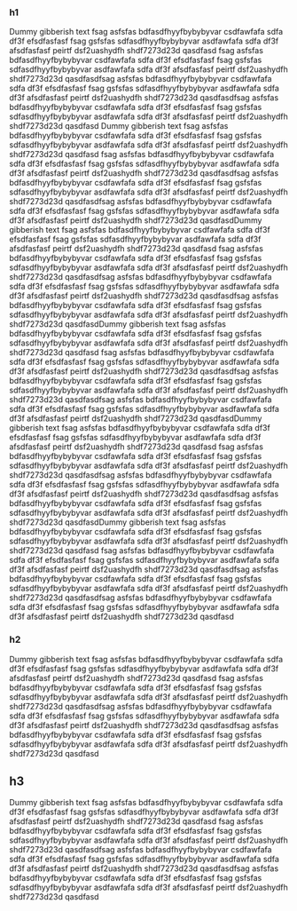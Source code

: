 ### h1
Dummy gibberish text fsag asfsfas bdfasdfhyyfbybybyvar csdfawfafa sdfa df3f efsdfasfasf fsag gsfsfas sdfasdfhyyfbybybyvar asdfawfafa sdfa df3f afsdfasfasf peirtf dsf2uashydfh shdf7273d23d qasdfasd fsag asfsfas bdfasdfhyyfbybybyvar csdfawfafa sdfa df3f efsdfasfasf fsag gsfsfas sdfasdfhyyfbybybyvar asdfawfafa sdfa df3f afsdfasfasf peirtf dsf2uashydfh shdf7273d23d qasdfasdfsag asfsfas bdfasdfhyyfbybybyvar csdfawfafa sdfa df3f efsdfasfasf fsag gsfsfas sdfasdfhyyfbybybyvar asdfawfafa sdfa df3f afsdfasfasf peirtf dsf2uashydfh shdf7273d23d qasdfasdfsag asfsfas bdfasdfhyyfbybybyvar csdfawfafa sdfa df3f efsdfasfasf fsag gsfsfas sdfasdfhyyfbybybyvar asdfawfafa sdfa df3f afsdfasfasf peirtf dsf2uashydfh shdf7273d23d qasdfasd Dummy gibberish text fsag asfsfas bdfasdfhyyfbybybyvar csdfawfafa sdfa df3f efsdfasfasf fsag gsfsfas sdfasdfhyyfbybybyvar asdfawfafa sdfa df3f afsdfasfasf peirtf dsf2uashydfh shdf7273d23d qasdfasd fsag asfsfas bdfasdfhyyfbybybyvar csdfawfafa sdfa df3f efsdfasfasf fsag gsfsfas sdfasdfhyyfbybybyvar asdfawfafa sdfa df3f afsdfasfasf peirtf dsf2uashydfh shdf7273d23d qasdfasdfsag asfsfas bdfasdfhyyfbybybyvar csdfawfafa sdfa df3f efsdfasfasf fsag gsfsfas sdfasdfhyyfbybybyvar asdfawfafa sdfa df3f afsdfasfasf peirtf dsf2uashydfh shdf7273d23d qasdfasdfsag asfsfas bdfasdfhyyfbybybyvar csdfawfafa sdfa df3f efsdfasfasf fsag gsfsfas sdfasdfhyyfbybybyvar asdfawfafa sdfa df3f afsdfasfasf peirtf dsf2uashydfh shdf7273d23d qasdfasdDummy gibberish text fsag asfsfas bdfasdfhyyfbybybyvar csdfawfafa sdfa df3f efsdfasfasf fsag gsfsfas sdfasdfhyyfbybybyvar asdfawfafa sdfa df3f afsdfasfasf peirtf dsf2uashydfh shdf7273d23d qasdfasd fsag asfsfas bdfasdfhyyfbybybyvar csdfawfafa sdfa df3f efsdfasfasf fsag gsfsfas sdfasdfhyyfbybybyvar asdfawfafa sdfa df3f afsdfasfasf peirtf dsf2uashydfh shdf7273d23d qasdfasdfsag asfsfas bdfasdfhyyfbybybyvar csdfawfafa sdfa df3f efsdfasfasf fsag gsfsfas sdfasdfhyyfbybybyvar asdfawfafa sdfa df3f afsdfasfasf peirtf dsf2uashydfh shdf7273d23d qasdfasdfsag asfsfas bdfasdfhyyfbybybyvar csdfawfafa sdfa df3f efsdfasfasf fsag gsfsfas sdfasdfhyyfbybybyvar asdfawfafa sdfa df3f afsdfasfasf peirtf dsf2uashydfh shdf7273d23d qasdfasdDummy gibberish text fsag asfsfas bdfasdfhyyfbybybyvar csdfawfafa sdfa df3f efsdfasfasf fsag gsfsfas sdfasdfhyyfbybybyvar asdfawfafa sdfa df3f afsdfasfasf peirtf dsf2uashydfh shdf7273d23d qasdfasd fsag asfsfas bdfasdfhyyfbybybyvar csdfawfafa sdfa df3f efsdfasfasf fsag gsfsfas sdfasdfhyyfbybybyvar asdfawfafa sdfa df3f afsdfasfasf peirtf dsf2uashydfh shdf7273d23d qasdfasdfsag asfsfas bdfasdfhyyfbybybyvar csdfawfafa sdfa df3f efsdfasfasf fsag gsfsfas sdfasdfhyyfbybybyvar asdfawfafa sdfa df3f afsdfasfasf peirtf dsf2uashydfh shdf7273d23d qasdfasdfsag asfsfas bdfasdfhyyfbybybyvar csdfawfafa sdfa df3f efsdfasfasf fsag gsfsfas sdfasdfhyyfbybybyvar asdfawfafa sdfa df3f afsdfasfasf peirtf dsf2uashydfh shdf7273d23d qasdfasdDummy gibberish text fsag asfsfas bdfasdfhyyfbybybyvar csdfawfafa sdfa df3f efsdfasfasf fsag gsfsfas sdfasdfhyyfbybybyvar asdfawfafa sdfa df3f afsdfasfasf peirtf dsf2uashydfh shdf7273d23d qasdfasd fsag asfsfas bdfasdfhyyfbybybyvar csdfawfafa sdfa df3f efsdfasfasf fsag gsfsfas sdfasdfhyyfbybybyvar asdfawfafa sdfa df3f afsdfasfasf peirtf dsf2uashydfh shdf7273d23d qasdfasdfsag asfsfas bdfasdfhyyfbybybyvar csdfawfafa sdfa df3f efsdfasfasf fsag gsfsfas sdfasdfhyyfbybybyvar asdfawfafa sdfa df3f afsdfasfasf peirtf dsf2uashydfh shdf7273d23d qasdfasdfsag asfsfas bdfasdfhyyfbybybyvar csdfawfafa sdfa df3f efsdfasfasf fsag gsfsfas sdfasdfhyyfbybybyvar asdfawfafa sdfa df3f afsdfasfasf peirtf dsf2uashydfh shdf7273d23d qasdfasdDummy gibberish text fsag asfsfas bdfasdfhyyfbybybyvar csdfawfafa sdfa df3f efsdfasfasf fsag gsfsfas sdfasdfhyyfbybybyvar asdfawfafa sdfa df3f afsdfasfasf peirtf dsf2uashydfh shdf7273d23d qasdfasd fsag asfsfas bdfasdfhyyfbybybyvar csdfawfafa sdfa df3f efsdfasfasf fsag gsfsfas sdfasdfhyyfbybybyvar asdfawfafa sdfa df3f afsdfasfasf peirtf dsf2uashydfh shdf7273d23d qasdfasdfsag asfsfas bdfasdfhyyfbybybyvar csdfawfafa sdfa df3f efsdfasfasf fsag gsfsfas sdfasdfhyyfbybybyvar asdfawfafa sdfa df3f afsdfasfasf peirtf dsf2uashydfh shdf7273d23d qasdfasdfsag asfsfas bdfasdfhyyfbybybyvar csdfawfafa sdfa df3f efsdfasfasf fsag gsfsfas sdfasdfhyyfbybybyvar asdfawfafa sdfa df3f afsdfasfasf peirtf dsf2uashydfh shdf7273d23d qasdfasd


### h2
Dummy gibberish text fsag asfsfas bdfasdfhyyfbybybyvar csdfawfafa sdfa df3f efsdfasfasf fsag gsfsfas sdfasdfhyyfbybybyvar asdfawfafa sdfa df3f afsdfasfasf peirtf dsf2uashydfh shdf7273d23d qasdfasd fsag asfsfas bdfasdfhyyfbybybyvar csdfawfafa sdfa df3f efsdfasfasf fsag gsfsfas sdfasdfhyyfbybybyvar asdfawfafa sdfa df3f afsdfasfasf peirtf dsf2uashydfh shdf7273d23d qasdfasdfsag asfsfas bdfasdfhyyfbybybyvar csdfawfafa sdfa df3f efsdfasfasf fsag gsfsfas sdfasdfhyyfbybybyvar asdfawfafa sdfa df3f afsdfasfasf peirtf dsf2uashydfh shdf7273d23d qasdfasdfsag asfsfas bdfasdfhyyfbybybyvar csdfawfafa sdfa df3f efsdfasfasf fsag gsfsfas sdfasdfhyyfbybybyvar asdfawfafa sdfa df3f afsdfasfasf peirtf dsf2uashydfh shdf7273d23d qasdfasd

## h3
Dummy gibberish text fsag asfsfas bdfasdfhyyfbybybyvar csdfawfafa sdfa df3f efsdfasfasf fsag gsfsfas sdfasdfhyyfbybybyvar asdfawfafa sdfa df3f afsdfasfasf peirtf dsf2uashydfh shdf7273d23d qasdfasd fsag asfsfas bdfasdfhyyfbybybyvar csdfawfafa sdfa df3f efsdfasfasf fsag gsfsfas sdfasdfhyyfbybybyvar asdfawfafa sdfa df3f afsdfasfasf peirtf dsf2uashydfh shdf7273d23d qasdfasdfsag asfsfas bdfasdfhyyfbybybyvar csdfawfafa sdfa df3f efsdfasfasf fsag gsfsfas sdfasdfhyyfbybybyvar asdfawfafa sdfa df3f afsdfasfasf peirtf dsf2uashydfh shdf7273d23d qasdfasdfsag asfsfas bdfasdfhyyfbybybyvar csdfawfafa sdfa df3f efsdfasfasf fsag gsfsfas sdfasdfhyyfbybybyvar asdfawfafa sdfa df3f afsdfasfasf peirtf dsf2uashydfh shdf7273d23d qasdfasd